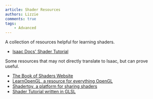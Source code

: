 ```yaml
---
article: Shader Resources
authors: Lizzie
comments: true
tags:
    - Advanced
---
```


A collection of resources helpful for learning shaders.

- [Isaac Docs' Shader Tutorial](https://wofsauge.github.io/IsaacDocs/rep/tutorials/Writingscreenshaders.html)

Some resources that may not directly translate to Isaac, but can prove useful.

- [The Book of Shaders Website](https://thebookofshaders.com/)
- [LearnOpenGL, a resource for everything OpenGL](https://learnopengl.com/)
- [Shadertoy, a platform for sharing shaders](https://www.shadertoy.com/)
- [Shader Tutorial written in GLSL](https://www.shadertoy.com/view/Md23DV)